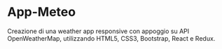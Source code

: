 # App-Meteo

Creazione di una weather app responsive con appoggio su API OpenWeatherMap, utilizzando HTML5, CSS3, Bootstrap, React e Redux.
